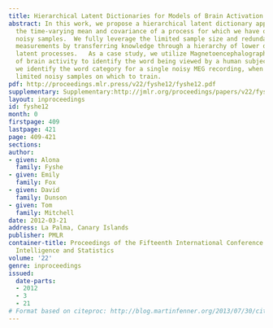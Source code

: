 ```yaml
---
title: Hierarchical Latent Dictionaries for Models of Brain Activation
abstract: In this work, we propose a hierarchical latent dictionary approach to estimate
  the time-varying mean and covariance of a process for which we have only limited
  noisy samples.  We fully leverage the limited sample size and redundancy in sensor
  measurements by transferring knowledge through a hierarchy of lower dimensional
  latent processes.   As a case study, we utilize Magnetoencephalography (MEG) recordings
  of brain activity to identify the word being viewed by a human subject.  Specifically,
  we identify the word category for a single noisy MEG recording, when given only
  limited noisy samples on which to train.
pdf: http://proceedings.mlr.press/v22/fyshe12/fyshe12.pdf
supplementary: Supplementary:http://jmlr.org/proceedings/papers/v22/fyshe12/fyshe12Supple.zip
layout: inproceedings
id: fyshe12
month: 0
firstpage: 409
lastpage: 421
page: 409-421
sections: 
author:
- given: Alona
  family: Fyshe
- given: Emily
  family: Fox
- given: David
  family: Dunson
- given: Tom
  family: Mitchell
date: 2012-03-21
address: La Palma, Canary Islands
publisher: PMLR
container-title: Proceedings of the Fifteenth International Conference on Artificial
  Intelligence and Statistics
volume: '22'
genre: inproceedings
issued:
  date-parts:
  - 2012
  - 3
  - 21
# Format based on citeproc: http://blog.martinfenner.org/2013/07/30/citeproc-yaml-for-bibliographies/
---
```

